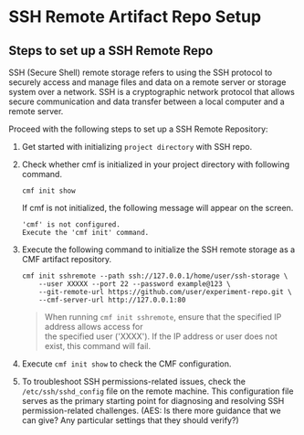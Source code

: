 # SSH Remote Artifact Repo Setup
## Steps to set up a SSH Remote Repo
SSH (Secure Shell) remote storage refers to using the SSH protocol to securely
access and manage files and data on a remote server or storage system over a
network. SSH is a cryptographic network protocol that allows secure
communication and data transfer between a local computer and a remote server.

Proceed with the following steps to set up a SSH Remote Repository:

1. Get started with initializing `project directory` with SSH repo.
2. Check whether cmf is initialized in your project directory with following command.
   ```
   cmf init show
   ```
   If cmf is not initialized, the following message will appear on the screen.
   ```
   'cmf' is not configured.
   Execute the 'cmf init' command.
   ```

3.  Execute the following command to initialize the SSH remote storage as a CMF artifact repository.
    ```
    cmf init sshremote --path ssh://127.0.0.1/home/user/ssh-storage \
        --user XXXXX --port 22 --password example@123 \
        --git-remote-url https://github.com/user/experiment-repo.git \
        --cmf-server-url http://127.0.0.1:80
    ```
    > When running `cmf init sshremote`, ensure that the specified IP address allows access for \
    the specified user ('XXXX'). If the IP address or user does not exist, this command will fail.

4. Execute `cmf init show` to check the CMF configuration.
5. To troubleshoot SSH permissions-related issues, check the `/etc/ssh/sshd_config` file on the
   remote machine. This configuration file serves as the primary starting point for diagnosing
   and resolving SSH permission-related challenges.
   (AES: Is there more guidance that we can give? Any particular settings that they should verify?)
